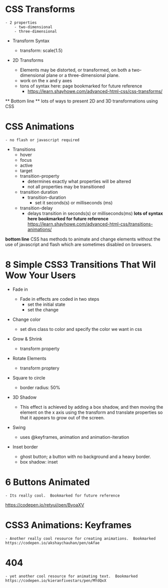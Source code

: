 # CSS Transforms
    - 2 properties
        - two-dimensional
        - three-dimensional

* Transform Syntax
    - transform: scale(1.5)

* 2D Transforms
    - Elements may be distorted, or transformed, on both a two-dimensional plane or a three-dimensional plane.
    - work on the x and y axes
    - tons of syntax here:  page bookmarked for future reference 
        - https://learn.shayhowe.com/advanced-html-css/css-transforms/

 ** Bottom line ** lots of ways to present 2D and 3D transformations using CSS       

 # CSS Animations
    - no flash or javascript required

* Transitions
    - hover
    - focus
    - active
    - target
    - transition-property
        - determines exactly what properties will be altered
        - not all properties may be transitioned
    - transition duration
        - transition-duration
            - set it seconds(s) or milliseconds (ms)
    - transition-delay
        - delays transition in seconds(s) or milliseconds(ms)
**lots of syntax here bookmarked for future reference**
https://learn.shayhowe.com/advanced-html-css/transitions-animations/

**bottom line**  CSS has methods to animate and change elements without the use of javascript and flash which are sometimes disabled on browsers.

# 8 Simple CSS3 Transitions That Wil Wow Your Users

* Fade in
    - Fade in effects are coded in two steps
        - set the initial state
        - set the change

* Change color
    - set divs class to color and specify the color we want in css

* Grow & Shrink
    - transform property

* Rotate Elements
    - transform proptery

* Square to circle
    - border radius: 50%

* 3D Shadow
    - This effect is achieved by adding a box shadow, and then moving the element on the x axis using the transform and translate properties so that it appears to grow out of the screen.

* Swing
    - uses @keyframes, animation and animation-iteration

* Inset border
    - ghost button; a button with no background and a heavy border.
    - box shadow: inset

# 6 Buttons Animated
    - Its really cool.  Bookmarked for future reference
https://codepen.io/retyui/pen/ByoaXV


# CSS3 Animations: Keyframes
    - Another really cool resource for creating animations.  Bookmarked
    https://codepen.io/akshaychauhan/pen/oAfae

# 404
    - yet another cool resource for animating text.  Bookmarked 
    https://codepen.io/kieranfivestars/pen/MYdQxX




